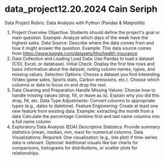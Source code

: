 # data_project12.20.2024 Cain Seriph

Data Project Rubric: 
Data Analysis with Python (Pandas & Matplotlib)
1. Project Overview 
Objective: Students should define the project's goal or main question. 
Example: Analyze which days of the week have the highest sales.
Data Source: Describe where the data comes from and how it might answer the question.
Example: This data source comes from https://www.kaggle.com/datasets/hhs/health-insurance
2. Data Collection and Loading 
Load Data: Use Pandas to load a dataset (CSV, Excel, or database).
Initial Check: Display the first few rows and basic information about the dataset, noting column names, types, and missing values.
Selection Options:
Choose a dataset you find interesting (Video game sales, Sports stats, Carbon emissions, etc.).
Choose which columns or data to focus on and drop the rest.
3. Data Cleaning and Preparation 
Handle Missing Values: Choose how to handle missing values (drop, fill, or leave as is).
Explain why you did this drop, fill, etc. 
Data Type Adjustments: Convert columns to appropriate types (e.g., dates to datetime).
Feature Engineering: Create at least one new feature from existing data.
Example: extracting the month from a date
Calculate the percentage
Combine first and last name columns into a full name column 
4. Exploratory Data Analysis (EDA) 
Descriptive Statistics: Provide summary statistics (mean, median, min, max) for numerical columns.
Data Visualizations:
Required: One visualization (e.g., line plot) if time-series data is relevant.
Optional: Additional visuals like bar charts for comparisons, histograms for distributions, or scatter plots for relationships.
